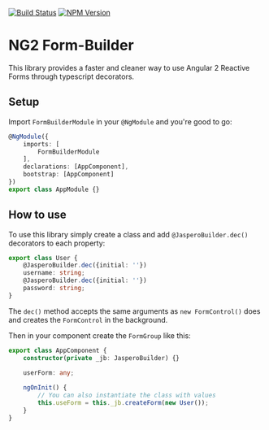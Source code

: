 [![Build Status](https://travis-ci.org/Jaspero/ng2-form-builder.svg?branch=master)](https://travis-ci.org/flauc/angular2-notifications)
[![NPM Version](https://img.shields.io/npm/v/@jaspero/ng2-form-builder.svg)](https://www.npmjs.com/package/@jaspero/ng2-form-builder)
# NG2 Form-Builder
This library provides a faster and cleaner way to use Angular 2 Reactive Forms through typescript decorators.

## Setup
Import `FormBuilderModule` in your `@NgModule` and you're good to go: 

```ts
@NgModule({
    imports: [
        FormBuilderModule
    ],
    declarations: [AppComponent],
    bootstrap: [AppComponent]
})
export class AppModule {}
```

## How to use
To use this library simply create a class and add `@JasperoBuilder.dec()` decorators to each property:
```ts
export class User {
    @JasperoBuilder.dec({initial: ''})
    username: string;
    @JasperoBuilder.dec({initial: ''})
    password: string;
}
```
The `dec()` method accepts the same arguments as `new FormControl()` does and creates the `FormControl` 
 in the background.
 
Then in your component create the `FormGroup` like this: 
 
```ts
export class AppComponent {
    constructor(private _jb: JasperoBuilder) {}
    
    userForm: any;

    ngOnInit() {
        // You can also instantiate the class with values
        this.useForm = this._jb.createForm(new User());
    }
}
```


 
